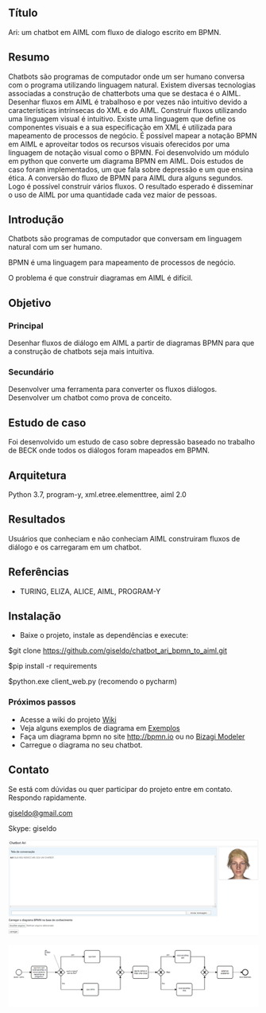 ## Título
Ari: um chatbot em AIML com fluxo de dialogo escrito em BPMN.

## Resumo
Chatbots são programas de computador onde um ser humano conversa 
com o programa utilizando linguagem natural.
Existem diversas tecnologias associadas a construção de 
chatterbots  uma que se destaca é o AIML.
Desenhar fluxos em AIML é trabalhoso e por vezes 
não intuitivo devido a características intrínsecas do XML e do AIML.
Construir fluxos utilizando uma linguagem visual é intuitivo. 
Existe uma linguagem que define os componentes visuais e
 a sua especificação em XML é utilizada para mapeamento de processos de negócio.
É possível mapear a notação BPMN em AIML e aproveitar todos os recursos
visuais oferecidos por uma linguagem de notação visual como o BPMN. 
Foi desenvolvido um módulo em python que converte um diagrama 
BPMN em AIML. Dois estudos de caso foram implementados, um que 
fala sobre depressão e um que ensina ética. A conversão do fluxo de BPMN para AIML dura alguns segundos. Logo é possível construir vários fluxos. O resultado esperado é disseminar o uso de AIML por uma quantidade cada vez maior de pessoas.

## Introdução

Chatbots são programas de computador que conversam em linguagem natural com um ser humano.

BPMN é uma linguagem para mapeamento de processos de negócio.

O problema é que construir diagramas em AIML é difícil.

## Objetivo 

### Principal
Desenhar fluxos de diálogo em AIML a partir de diagramas BPMN para que a construção de chatbots
seja mais intuitiva. 

### Secundário

Desenvolver uma ferramenta para converter os fluxos diálogos.
Desenvolver um chatbot como prova de conceito.

## Estudo de caso

Foi desenvolvido um estudo de caso sobre depressão baseado no trabalho de BECK onde todos os diálogos foram mapeados em BPMN.

## Arquitetura

Python 3.7, program-y, xml.etree.elementtree, aiml 2.0

## Resultados

Usuários que conheciam e não conheciam AIML construiram fluxos de diálogo e os carregaram em um chatbot.

## Referências

- TURING, ELIZA, ALICE, AIML, PROGRAM-Y

## Instalação

- Baixe o projeto, instale as dependências e execute:

$git clone https://github.com/giseldo/chatbot_ari_bpmn_to_aiml.git 

$pip install -r requirements

$python.exe client_web.py  (recomendo o pycharm)

### Próximos passos
- Acesse a wiki do projeto [Wiki](https://github.com/giseldo/chatbot_ari_bpmn_to_aiml/wiki)
- Veja alguns exemplos de diagrama em [Exemplos](https://github.com/giseldo/chatdepressao/tree/master/exemplos)
- Faça um diagrama bpmn no site http://bpmn.io ou no [Bizagi Modeler](https://www.bizagi.com/pt)
- Carregue o diagrama no seu chatbot.

## Contato 

Se está com dúvidas ou quer participar do projeto entre em contato. Respondo rapidamente.

giseldo@gmail.com

Skype: giseldo

![tela do chatbot](./tela_chatbot.png)

![Diagrama BPM](./viewer.png)

